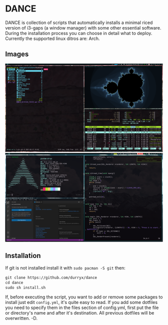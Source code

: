 # DANCE

DANCE is collection of scripts that automatically installs a minimal riced version of i3-gaps (a window manager) with some other essential software. During the installation process you can choose in detail what to deploy. Currently the supported linux ditros are: Arch.
## Images
![image](prew2.png)
![image](prew3.png)
## Installation
If git is not installed install it with `sudo pacman -S git` then:
```
git clone https://github.com/durryx/dance
cd dance
sudo sh install.sh
```
If, before executing the script, you want to add or remove some packages to install just edit `config.yml`, it's quite easy to read. If you add some dotfiles you need to specify them in the files section of config.yml, first put the file or directory's name and after it's destination. All previous dotfiles will be overwritten.
-D.
